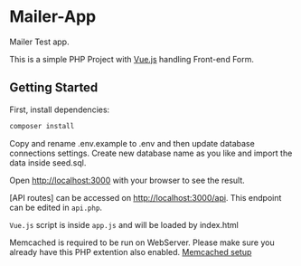 # Mailer-App

Mailer Test app.

This is a simple PHP Project with [Vue.js](https://v2.vuejs.org) handling Front-end Form.

## Getting Started

First, install dependencies:

```bash
composer install
```

Copy and rename .env.example to .env and then update database connections settings.
Create new database name as you like and import the data inside seed.sql.

Open [http://localhost:3000](http://localhost:3000) with your browser to see the result.

[API routes] can be accessed on [http://localhost:3000/api](http://localhost:3000/api). This endpoint can be edited in `api.php`.

`Vue.js` script is inside `app.js` and will be loaded by index.html

Memcached is required to be run on WebServer. Please make sure you already have this PHP extention also enabled.
[Memcached setup](https://stackoverflow.com/questions/74913801/how-to-get-memcache-to-work-on-php-with-windows)

